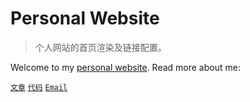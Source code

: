 # Personal Website

> 个人网站的首页渲染及链接配置。

Welcome to my [personal website](https://zhangling.site). Read more about me:

[`文章`](https://yuque.com/zeroll)
[`代码`](https://github.com/lingxyz)
[`Email`](mailto:zhangling.me@foxmail.com)